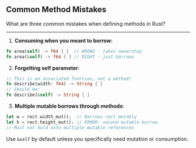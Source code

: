 ## Common Method Mistakes

What are three common mistakes when defining methods in Rust?

---

1. **Consuming when you meant to borrow**:
```rust
fn area(self) -> f64 { }  // WRONG - takes ownership
fn area(&self) -> f64 { } // RIGHT - just borrows
```

2. **Forgetting self parameter**:
```rust
// This is an associated function, not a method!
fn describe(width: f64) -> String { }
// Should be:
fn describe(&self) -> String { }
```

3. **Multiple mutable borrows through methods**:
```rust
let w = rect.width_mut();  // Borrows rect mutably
let h = rect.height_mut(); // ERROR: second mutable borrow
// Must not hold onto multiple mutable references
```

Use `&self` by default unless you specifically need mutation or consumption.


